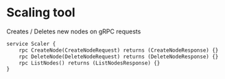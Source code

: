 # Scaling tool

Creates / Deletes new nodes on gRPC requests

```proto
service Scaler {
    rpc CreateNode(CreateNodeRequest) returns (CreateNodeResponse) {}
    rpc DeleteNode(DeleteNodeRequest) returns (DeleteNodeResponse) {}
    rpc ListNodes() returns (ListNodesResponse) {}
}
```

